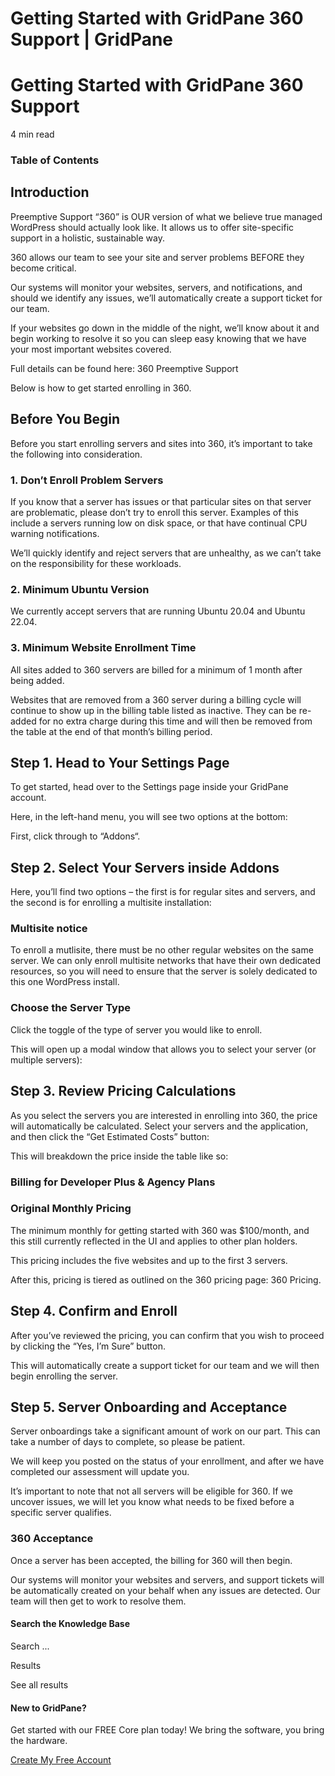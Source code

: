 # Getting Started with GridPane 360 Support | GridPane

# Getting Started with GridPane 360 Support

 

4 min read 

### Table of Contents

 

## Introduction

Preemptive Support “360” is OUR version of what we believe true managed WordPress should actually look like. It allows us to offer site-specific support in a holistic, sustainable way.

360 allows our team to see your site and server problems BEFORE they become critical.

Our systems will monitor your websites, servers, and notifications, and should we identify any issues, we’ll automatically create a support ticket for our team.

If your websites go down in the middle of the night, we’ll know about it and begin working to resolve it so you can sleep easy knowing that we have your most important websites covered.

Full details can be found here: 360 Preemptive Support

Below is how to get started enrolling in 360.

 

## Before You Begin

Before you start enrolling servers and sites into 360, it’s important to take the following into consideration.

### 1. Don’t Enroll Problem Servers

If you know that a server has issues or that particular sites on that server are problematic, please don’t try to enroll this server. Examples of this include a servers running low on disk space, or that have continual CPU warning notifications.

We’ll quickly identify and reject servers that are unhealthy, as we can’t take on the responsibility for these workloads.

### 2. Minimum Ubuntu Version

We currently accept servers that are running Ubuntu 20.04 and Ubuntu 22.04.

### 3. Minimum Website Enrollment Time

All sites added to 360 servers are billed for a minimum of 1 month after being added.

Websites that are removed from a 360 server during a billing cycle will continue to show up in the billing table listed as inactive. They can be re-added for no extra charge during this time and will then be removed from the table at the end of that month’s billing period.

 

## Step 1. Head to Your Settings Page

To get started, head over to the Settings page inside your GridPane account.

Here, in the left-hand menu, you will see two options at the bottom:

First, click through to “Addons“.

 

## Step 2. Select Your Servers inside Addons

Here, you’ll find two options – the first is for regular sites and servers, and the second is for enrolling a multisite installation:

 

 

### Multisite notice

To enroll a mutlisite, there must be no other regular websites on the same server. We can only enroll multisite networks that have their own dedicated resources, so you will need to ensure that the server is solely dedicated to this one WordPress install.

### Choose the Server Type

Click the toggle of the type of server you would like to enroll.

This will open up a modal window that allows you to select your server (or multiple servers):

 

## Step 3. Review Pricing Calculations

As you select the servers you are interested in enrolling into 360, the price will automatically be calculated. Select your servers and the application, and then click the “Get Estimated Costs” button:

This will breakdown the price inside the table like so:

### Billing for Developer Plus & Agency Plans

### Original Monthly Pricing

The minimum monthly for getting started with 360 was $100/month, and this still currently reflected in the UI and applies to other plan holders.

This pricing includes the five websites and up to the first 3 servers.

After this, pricing is tiered as outlined on the 360 pricing page: 360 Pricing.

 

## Step 4. Confirm and Enroll

After you’ve reviewed the pricing, you can confirm that you wish to proceed by clicking the “Yes, I’m Sure” button.

This will automatically create a support ticket for our team and we will then begin enrolling the server.

 

## Step 5. Server Onboarding and Acceptance

Server onboardings take a significant amount of work on our part. This can take a number of days to complete, so please be patient.

We will keep you posted on the status of your enrollment, and after we have completed our assessment will update you.

It’s important to note that not all servers will be eligible for 360. If we uncover issues, we will let you know what needs to be fixed before a specific server qualifies.

### 360 Acceptance

Once a server has been accepted, the billing for 360 will then begin.

Our systems will monitor your websites and servers, and support tickets will be automatically created on your behalf when any issues are detected. Our team will then get to work to resolve them.

 

 

#### Search the Knowledge Base

Search ...

 Results

See all results

#### New to GridPane?

Get started with our FREE Core plan today! We bring the software, you bring the hardware.

[Create My Free Account](https://gridpane.com/checkout/?plan=core)

